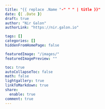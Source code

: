 ```yaml
---
title: "{{ replace .Name "-" " " | title }}"
date: {{ .Date }}
draft: true
author: "Nir Galon"
authorLink: "https://nir.galon.io"

tags: []
categories: []
hiddenFromHomePage: false

featuredImage: "/images/"
featuredImagePreview: ""

toc: true
autoCollapseToc: false
math: false
lightgallery: true
linkToMarkdown: true
share:
  enable: true
comment: true
---
```

